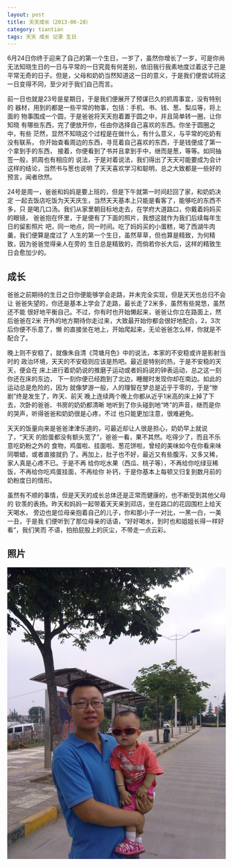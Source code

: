 ```yaml
---
layout: post
title: 天天成长（2013-06-28）
category: tiantian
tags: 天天 成长 记录 生日
---
```


6月24日你终于迎来了自己的第一个生日，一岁了，虽然你增长了一岁，可是你尚
无法知晓生日的一日与平常的一日究竟有何差别，依旧我行我素地度过着这于己是
平常无奇的日子。但是，父母和奶奶当然知道这一日的意义，于是我们便尝试将这
一日变得不同，至少对于我们自己而言。

前一日也就是23号是星期日，于是我们便展开了预谋已久的抓周事宜，没有特别的
器材，用到的都是一些平常的物事，包括：手机、书、钱、葱、梨瓜等，将上面的
物事围成一个圆，于是爸爸将天天抱着置于圆之中，并且简单转一圈，让你知晓
有哪些东西，完了便放开你，任由你选择自己喜欢的东西。你坐于圆圈之中，有些
茫然，显然不知晓这个过程是在做什么，有什么意义，与平常的吃奶有没有联系，
你开始查看周边的东西，寻觅着自己喜欢的东西，于是钱便成了第一个拿到手的东西，
接着，你便看到了书并且拿到手中，继而是葱，等等。如同抽签一般，抓周也有相应的
说法，于是对着说法，我们得出了天天可能要成为会计这样的结论，当然书与葱也说明
了天天喜欢学习和聪明，总之大致都是一些好的预言，闻者欣然。

24号是周一，爸爸和妈妈是要上班的，但是下午就第一时间赶回了家，和奶奶决定
一起去饭店吃饭为天天庆生，当然天天基本上只能是看客了，能够吃的东西不多，只
是喝几口汤。我们从家里朝目标地走去，在学府大道路口，你戴着妈妈买的眼镜，
爸爸抱在怀里，于是便有了下面的照片，我想这就作为我们后续每年生日的留影照片
吧，同一地点，同一时间。吃了妈妈买的小蛋糕，喝了西湖牛肉羹，我们便算是度过了
人生的第一个生日，虽然草草，但也算是精致，为何精致，因为爸爸觉得亲人在旁的
生日总是精致的，而倘若你长大后，这样的精致生日会愈加少的。

## 成长

爸爸之前期待的生日之日你便能够学会走路，并未完全实现，但是天天也总归不会让
爸爸失望的，你还是基本上学会了走路，最长走了2米多，虽然有些晃悠，虽然还不能
很好地平衡自己。不过，你有时也开始懒起来，爸爸让你立在路面上，然后爸爸在2米
开外的地方期待你走过来，大致最开始你都会很好地配合，2，3次后你便不乐意了，懒
的直接坐在地上，开始爬起来，无论爸爸怎么样，你就是不配合了。

晚上则不安稳了，就像朱自清《菏塘月色》中的说法，本家的不安稳或许是影射当时的
政治环境，天天的不安稳则应该是热吧。最近是特别的热，于是不安稳的天天，便会在
床上进行着奶奶说的推磨子运动或者妈妈说的钟表运动，总之这一刻你还在床的东边，
下一刻你便已经跑到了北边，睡醒时发现你却在南边。如此的运动总是危险的，因为
就像梦游一般，人的理智在梦总是近乎于零的，于是“惨剧”终是发生了，昨天、前天
晚上连续两个晚上你都从近乎1米高的床上掉了下去，次卧的爸爸、书房的奶奶都清晰
地听到了你头碰到地“咚”的声音，继而是你的哭声，听得爸爸和奶奶很是心疼，不过
也只能更加注意，很难避免。

天天的饭量向来是爸爸津津乐道的，可最近却让人很是担心，奶奶早上就说了，“天天
的脸蛋都没有额头宽了”，爸爸一看，果不其然。吃得少了，而且不乐意吃奶粉之外的
食物，鸡蛋啦、挂面啦、葱花饼啦，曾经的美味如今在你看来味同嚼蜡，或者直接就扔
了。再加上，肚子也不好，最近又有些腹泻，又多又稀，家人真是心疼不已。于是不再
给你吃水果（西瓜、桃子等），不再给你吃绿豆稀饭，不再给你吃鸡蛋挂面，不再给你
补钙，于是你基本上每顿又归复到数月前的奶粉度日的情形。

虽然有不顺的事情，但是天天的成长总体还是正常而健康的，也不断受到其他父母的
钦羡的表扬。昨天和妈妈一起带着天天来到邓店，坐在路口的花园围栏上给天天喝水，
旁边也是位母亲抱着自己的儿子，你和那小子一对比，一黑一白，一美一丑，于是我
们便听到了那位母亲的话语，“好好喝水，到时也和姐姐长得一样好看”，我们笑而
不语，拍拍屁股上的灰尘，不带走一点云彩。



## 照片

![tiantian](/assets/images/tiantian20130628.jpg)


